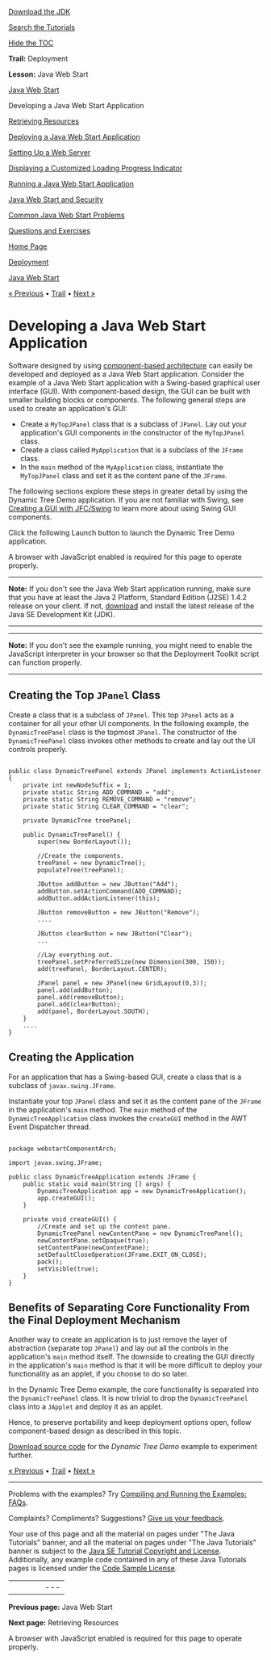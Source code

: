 [Download
the JDK](http://java.sun.com/javase/6/download.jsp)
  
[Search the
Tutorials](../../search.html)
  
[Hide the TOC](javascript:toggleLeft())

**Trail:** Deployment
  
**Lesson:** Java Web Start

[Java Web Start](index.html)

Developing a Java Web Start Application

[Retrieving Resources](retrievingResources.html)

[Deploying a Java Web Start Application](deploying.html)

[Setting Up a Web Server](settingUpWebServerMimeType.html)

[Displaying a Customized Loading Progress Indicator](customProgressIndicatorForAppln.html)

[Running a Java Web Start Application](running.html)

[Java Web Start and Security](security.html)

[Common Java Web Start Problems](problems.html)

[Questions and Exercises](QandE/questions.html)

[Home Page](../../index.html)
>
[Deployment](../index.html)
>
[Java Web Start](index.html)

[« Previous](index.html) • [Trail](../TOC.html) • [Next »](retrievingResources.html)

# Developing a Java Web Start Application

Software designed by using
[component-based architecture](../index.html#componentBasedArch) can easily be
developed and deployed as a Java Web Start application.
Consider the example of a Java Web Start application with a Swing-based graphical user interface (GUI).
With component-based design,
the GUI can be built with smaller building blocks or components. The following
general steps are used to create an application's GUI:

* Create a `MyTopJPanel` class that is a subclass of `JPanel`.
  Lay out your application's GUI components in the constructor of the `MyTopJPanel` class.
* Create a class called `MyApplication` that is a subclass of the `JFrame` class.
* In the `main` method of the `MyApplication` class, instantiate the
  `MyTopJPanel` class and set it as the content pane of the
  `JFrame`.

The following sections explore these steps in greater detail by using the
Dynamic Tree Demo application.
If you are not familiar with Swing, see
[Creating a GUI with JFC/Swing](../../uiswing/index.html) to learn more about using Swing GUI components.

Click the following Launch button to launch the Dynamic Tree Demo application.



A browser with JavaScript enabled is required for this page to operate properly.

---

**Note:** If you don't see the Java Web Start application running, make sure that you have at least the Java 2 Platform, Standard Edition (J2SE) 1.4.2 release on your client. If not, [download](http://java.sun.com/javase/downloads/index.jsp) and install the latest release of the Java SE Development Kit (JDK). 

---

---

**Note:** If you don't see the example running, you might need to enable the JavaScript interpreter in your browser so that the Deployment Toolkit script can function properly.

---

## Creating the Top `JPanel` Class

Create a class that is a subclass of `JPanel`. This top
`JPanel` acts
as a container for all your other UI components. In the following example, the
`DynamicTreePanel` class is the topmost `JPanel`.
The constructor of the
`DynamicTreePanel` class invokes other methods to create and lay out
the UI controls properly.

```

public class DynamicTreePanel extends JPanel implements ActionListener {
    private int newNodeSuffix = 1;
    private static String ADD_COMMAND = "add";
    private static String REMOVE_COMMAND = "remove";
    private static String CLEAR_COMMAND = "clear";
    
    private DynamicTree treePanel;

    public DynamicTreePanel() {
        super(new BorderLayout());
        
        //Create the components.
        treePanel = new DynamicTree();
        populateTree(treePanel);

        JButton addButton = new JButton("Add");
        addButton.setActionCommand(ADD_COMMAND);
        addButton.addActionListener(this);
        
        JButton removeButton = new JButton("Remove");
        ....
        
        JButton clearButton = new JButton("Clear");
        ...
        
        //Lay everything out.
        treePanel.setPreferredSize(new Dimension(300, 150));
        add(treePanel, BorderLayout.CENTER);

        JPanel panel = new JPanel(new GridLayout(0,3));
        panel.add(addButton);
        panel.add(removeButton); 
        panel.add(clearButton);
        add(panel, BorderLayout.SOUTH);
    }
    ....
}

```

## Creating the Application

For an application that has a Swing-based GUI, create a class that is a subclass of
`javax.swing.JFrame`.

Instantiate your top `JPanel` class and set it as the
content pane of the `JFrame` in the application's `main` method.
The `main` method of the `DynamicTreeApplication` class
invokes the `createGUI` method in the AWT Event Dispatcher thread.

```

package webstartComponentArch;

import javax.swing.JFrame;

public class DynamicTreeApplication extends JFrame {
    public static void main(String [] args) {
        DynamicTreeApplication app = new DynamicTreeApplication();
        app.createGUI();
    }

    private void createGUI() {
        //Create and set up the content pane.
        DynamicTreePanel newContentPane = new DynamicTreePanel();
        newContentPane.setOpaque(true); 
        setContentPane(newContentPane);
        setDefaultCloseOperation(JFrame.EXIT_ON_CLOSE);
        pack();
        setVisible(true);
    }    
}

```

## Benefits of Separating Core Functionality From the Final Deployment Mechanism

Another way to create an application is to just remove the layer of abstraction
(separate top `JPanel`) and lay out all the controls in the
application's `main` method itself.
The downside to creating the GUI directly in the application's `main`
method is that it will be more
difficult to deploy your functionality as an applet, if you choose to do so later.

In the Dynamic Tree Demo example, the core functionality is separated into the
`DynamicTreePanel` class. It is now trivial to drop the
`DynamicTreePanel` class
into a `JApplet` and deploy it as an applet.

Hence, to preserve portability and keep deployment options open, follow
component-based design as described in this topic.

[Download source code](examplesIndex.html#DynamicTreeDemo) for the *Dynamic Tree Demo* example to experiment further.

[« Previous](index.html)
•
[Trail](../TOC.html)
•
[Next »](retrievingResources.html)

---

Problems with the examples? Try [Compiling and Running
the Examples: FAQs](../../information/run-examples.html).
  
Complaints? Compliments? Suggestions? [Give
us your feedback](http://download.oracle.com/javase/feedback.html).

Your use of this page and all the material on pages under "The Java Tutorials" banner,
and all the material on pages under "The Java Tutorials" banner is subject to the [Java SE Tutorial Copyright
and License](../../information/license.html).
Additionally, any example code contained in any of these Java
Tutorials pages is licensed under the
[Code
Sample License](http://developers.sun.com/license/berkeley_license.html).

|  |  |  |  |  |
| --- | --- | --- | --- | --- |
| |  |  | | --- | --- | | duke image | Oracle logo | | [About Oracle](http://www.oracle.com/us/corporate/index.html) | [Oracle Technology Network](http://www.oracle.com/technology/index.html) | [Terms of Service](https://www.samplecode.oracle.com/servlets/CompulsoryClickThrough?type=TermsOfService) | Copyright © 1995, 2011 Oracle and/or its affiliates. All rights reserved. |

**Previous page:** Java Web Start
  
**Next page:** Retrieving Resources




A browser with JavaScript enabled is required for this page to operate properly.